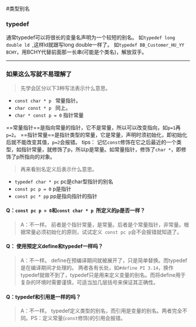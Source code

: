 #类型别名

### typedef
通常typedef可以将很长的变量名声明为一个较短的别名。
如`typedef long double ld `,这样ld就跟写long double一样了。
如`typedef BB_Customer_HU_YY BCHY`，用BCHY代替前面那一长串(可能是个类名)，解放双手。

-----
### 如果这么写就不易理解了

> 先学会区分以下3种写法表示什么意思。

- ` const char * p  `	常量指针。
- ` char const * p  `	同上。
- ` char * const p = 0 `	指针常量

==常量指针==是指向常量的指针，它不是常量，所以可以改变指向，如`p=1`再`p=2`。
==指针常量==是指针类型的常量，它是常量，声明时须初始化，即初始化后就不能改变其值，`p=2`会报错。
tips： 记忆`const`修饰在它之后最近的一个类型，如指针常量，就修饰了p，所以p是常量。如常量指针，修饰了`char *`，即修饰了p所指向的对象。

> 再来看别名定义后表示什么意思。

- ` typedef char * pc `		pc是char型指针的别名
- ` const pc p = 0 `	p是指针
- ` const pc * pp `	pp是指向指针的指针

#### Q：` const pc p = 0 `和` const char * p  `所定义的p是否一样？
> A：不一样。
> 前者是个指针常量，是常量。后者是个常量指针，非常量。根据常量必须初始化的原则，试试定义` const pc p`会不会报错就知道了。


#### Q： 使用预定义define和typedef一样吗？
> A：不一样。
> define在预编译期间就被展开了，只是简单替换。而typedef是在编译期间才处理的。
> 两者各有长处，如`#define PI 3.14`，换作typedef就做不到了，typedef只是用来定义变量的别名。而将define用于复杂的环境时需要谨慎，可适当加几层括号来保证其正确性。


#### Q：typedef和引用是一样的吗？
> A：不一样。
> typedef定义类型的别名，而引用是变量的别名。两者完全不同。PS：定义常量(`const`修饰)的引用会报错。





